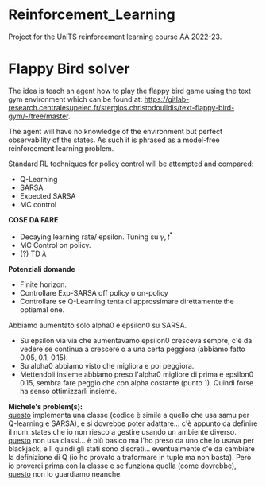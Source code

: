 # Reinforcement_Learning
Project for the UniTS reinforcement learning course AA 2022-23.

# Flappy Bird solver
The idea is teach an agent how to play the flappy bird game using the text gym environment which can be found at: https://gitlab-research.centralesupelec.fr/stergios.christodoulidis/text-flappy-bird-gym/-/tree/master.

The agent will have no knowledge of the environment but perfect observability of the states. As such it is phrased as a model-free reinforcement learning problem. 

Standard RL techniques for policy control will be attempted and compared:
- Q-Learning
- SARSA
- Expected SARSA
- MC control

**COSE DA FARE**
- Decaying learning rate/ epsilon. Tuning su $\gamma, t^*$
- MC Control on policy.
- (?) TD $\lambda$

**Potenziali domande**
- Finite horizon.
- Controllare Exp-SARSA off policy o on-policy
- Controllare se Q-Learning tenta di approssimare direttamente the optiamal one.

Abbiamo aumentato solo alpha0 e epsilon0 su SARSA.
- Su epsilon via via che aumentavamo epsilon0 cresceva sempre, c'è da vedere se continua a crescere o a una certa peggiora (abbiamo fatto 0.05, 0.1, 0.15).
- Su alpha0 abbiamo visto che migliora e poi peggiora.
- Mettendoli insieme abbiamo preso l'alpha0 migliore di prima e epsilon0 0.15, sembra fare peggio che con alpha costante (punto 1). Quindi forse ha senso ottimizzarli insieme.


**Michele's problem(s):** \
[questo](Class-FV-MC-Control.ipynb) implementa una classe (codice è simile a quello che usa samu per Q-learning e SARSA), e si dovrebbe poter adattare... c'è appunto da definire il num_states che io non riesco a gestire usando un ambiente diverso. \
[questo](FV-MC-control.ipynb) non usa classi... è più basico ma l'ho preso da uno che lo usava per blackjack, e lì quindi gli stati sono discreti... eventualmente c'e da cambiare la definizione di Q (io ho provato a traformare in tuple ma non basta). Però io proverei prima con la classe e se funziona quella (come dovrebbe), [questo](FV-MC-control.ipynb) non lo guardiamo neanche.
